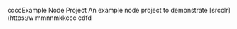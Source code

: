 ccccExample Node Project
An example node project to demonstrate [srcclr](https:/w
mmnnmkkccc
   cdfd
